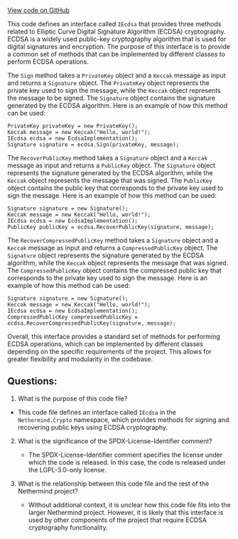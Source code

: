 [View code on GitHub](https://github.com/NethermindEth/nethermind/src/Nethermind/Nethermind.Crypto/IEcdsa.cs)

This code defines an interface called `IEcdsa` that provides three methods related to Elliptic Curve Digital Signature Algorithm (ECDSA) cryptography. ECDSA is a widely used public-key cryptography algorithm that is used for digital signatures and encryption. The purpose of this interface is to provide a common set of methods that can be implemented by different classes to perform ECDSA operations.

The `Sign` method takes a `PrivateKey` object and a `Keccak` message as input and returns a `Signature` object. The `PrivateKey` object represents the private key used to sign the message, while the `Keccak` object represents the message to be signed. The `Signature` object contains the signature generated by the ECDSA algorithm. Here is an example of how this method can be used:

```
PrivateKey privateKey = new PrivateKey();
Keccak message = new Keccak("Hello, world!");
IEcdsa ecdsa = new EcdsaImplementation();
Signature signature = ecdsa.Sign(privateKey, message);
```

The `RecoverPublicKey` method takes a `Signature` object and a `Keccak` message as input and returns a `PublicKey` object. The `Signature` object represents the signature generated by the ECDSA algorithm, while the `Keccak` object represents the message that was signed. The `PublicKey` object contains the public key that corresponds to the private key used to sign the message. Here is an example of how this method can be used:

```
Signature signature = new Signature();
Keccak message = new Keccak("Hello, world!");
IEcdsa ecdsa = new EcdsaImplementation();
PublicKey publicKey = ecdsa.RecoverPublicKey(signature, message);
```

The `RecoverCompressedPublicKey` method takes a `Signature` object and a `Keccak` message as input and returns a `CompressedPublicKey` object. The `Signature` object represents the signature generated by the ECDSA algorithm, while the `Keccak` object represents the message that was signed. The `CompressedPublicKey` object contains the compressed public key that corresponds to the private key used to sign the message. Here is an example of how this method can be used:

```
Signature signature = new Signature();
Keccak message = new Keccak("Hello, world!");
IEcdsa ecdsa = new EcdsaImplementation();
CompressedPublicKey compressedPublicKey = ecdsa.RecoverCompressedPublicKey(signature, message);
```

Overall, this interface provides a standard set of methods for performing ECDSA operations, which can be implemented by different classes depending on the specific requirements of the project. This allows for greater flexibility and modularity in the codebase.
## Questions: 
 1. What is the purpose of this code file?
   - This code file defines an interface called `IEcdsa` in the `Nethermind.Crypto` namespace, which provides methods for signing and recovering public keys using ECDSA cryptography.

2. What is the significance of the SPDX-License-Identifier comment?
   - The SPDX-License-Identifier comment specifies the license under which the code is released. In this case, the code is released under the LGPL-3.0-only license.

3. What is the relationship between this code file and the rest of the Nethermind project?
   - Without additional context, it is unclear how this code file fits into the larger Nethermind project. However, it is likely that this interface is used by other components of the project that require ECDSA cryptography functionality.